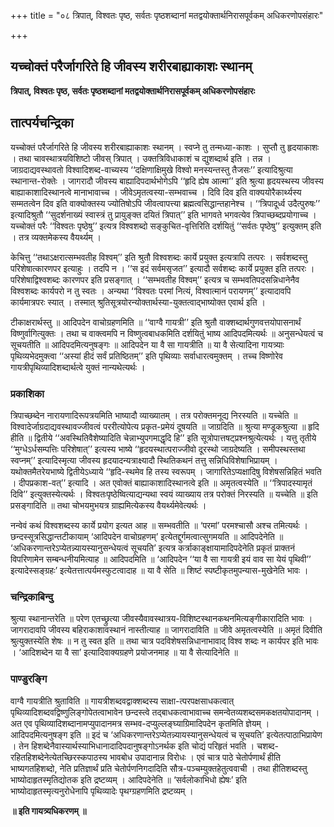 +++
title = "०८ त्रिपात्, विश्वतः पृष्ठ, सर्वतः पृष्ठशब्दानां मतद्वयोक्तार्थनिरासपूर्वकम् अधिकरणोपसंहारः"

+++


## यच्चोक्तं परैर्जागरिते हि जीवस्य शरीरबाह्याकाशः स्थानम्

**त्रिपात्, विश्वतः पृष्ठ, सर्वतः पृष्ठशब्दानां मतद्वयोक्तार्थनिरासपूर्वकम् अधिकरणोपसंहारः**

## **तात्पर्यचन्द्रिका**

यच्चोक्तं परैर्जागरिते हि जीवस्य शरीरबाह्याकाशः स्थानम् । स्वप्ने तु तन्मध्या-काशः । सुप्तौ तु हृदयाकाशः । तथा चावस्थात्रयविशिष्टो जीवस् त्रिपात् । उक्तत्रिविधाकाशं च द्युशब्दार्थ इति । तन्न । जाग्रदाद्यवस्थावतो विश्वादिशब्द-वाच्यस्य ‘‘दक्षिणाक्षिमुखे विश्वो मनस्यन्तस्तु तैजसः’’ इत्यादिश्रुत्या स्थानान्त-रोक्तेः । जागरादौ जीवस्य बाह्यादिपदार्थभोगेऽपि ‘‘हृदि ह्येष आत्मा’’ इति श्रुत्या हृदयस्थस्य जीवस्य बाह्याकाशादिस्थानत्वे मानाभावाच्च । जीवेऽमृतत्वस्या-सम्भवाच्च । दिवि दिव इति वाक्ययोरैकार्थ्यस्य सम्मतत्वेन दिव इति वाक्योक्तस्य ज्योतिषोऽपि जीवत्वापत्त्या ब्रह्मत्वसिद्धान्तहानेश्च । ‘‘त्रिपादूर्ध्व उदैत्पुरुषः’’ इत्यादिश्रुतौ ‘‘सुदर्शनाख्यं स्वास्त्रं तु प्रायुङ्क्त दयितं त्रिपात्’’ इति भागवते भगवत्येव त्रिपाच्छब्दप्रयोगाच्च । यच्चोक्तं परैः ‘‘विश्वतः पृष्ठेषु’’ इत्यत्र विश्वशब्दो सङ्कुचित-वृत्तिरिति दर्शयितुं ‘‘सर्वतः पृष्ठेषु’’ इत्युक्तम् इति । तत्र व्यक्तमेकस्य वैयर्थ्यम् ।

केचित्तु ‘‘तथाऽक्षरात्सम्भवतीह विश्वम्’’ इति श्रुतौ विश्वशब्दः कार्ये प्रयुक्त इत्यत्रापि तत्परः । सर्वशब्दस्तु परिशेषात्कारणपर इत्याहुः । तदपि न । ‘‘स इदं सर्वमसृजत’’ इत्यादौ सर्वशब्दः कार्ये प्रयुक्त इति तत्परः । परिशेषाद्विश्वशब्दः कारणपर इति प्रसङ्गात् । ‘‘सम्भवतीह विश्वम्’’ इत्यत्र च सम्भवतिपदसन्निधानेनैव विश्वशब्दः कार्यपरो न तु स्वतः । अन्यथा ‘‘विश्वतः परमां नित्यं, विश्वात्मानं परायणम्’’ इत्यादावपि कार्यमात्रपरः स्यात् । तस्मात् श्रुतिसूत्रयोरन्योक्तार्थस्या-युक्तत्वाद्भाष्योक्त एवार्थ इति ।

टीकाक्षरार्थस्तु ॥ आदिपदेन वाचोग्रहणमिति ॥ ‘‘वाग्वै गायत्री’’ इति श्रुतौ वाक्शब्दार्थगुणवत्तयोपासनार्थं विष्णुर्वागित्युक्तः । तथा च वाक्त्वमपि न विष्णुत्वबाधकमिति दर्शयितुं भाष्य आदिपदमित्यर्थः ॥ अनुसन्धेयत्वं च सूचयतीति ॥ आदिपदमित्यनुषङ्गः ॥ आदिपदेन या वै सा गायत्रीति ॥ या वै सेत्यादिना गायत्र्याः पृथिव्यभेदमुक्त्वा ‘‘अस्यां हीदं सर्वं प्रतिष्ठितम्’’ इति पृथिव्याः सर्वाधारत्वमुक्तम् । तच्च विष्णोरेव गायत्रीपृथिव्यादिशब्दार्थत्वे युक्तं नान्यथेत्यर्थः ।

### **प्रकाशिका**

त्रिपाच्छब्देन नारायणादिरूपत्रयमिति भाष्यादौ व्याख्यातम् । तत्र परोक्तमनूद्य निरस्यति ॥ यच्चेति ॥ विश्वादेर्जाग्रदाद्यवस्थावज्जीवत्वं पररीत्योपेत्य प्रकृत-प्रमेयं दूषयति ॥ जाग्रदिति ॥ श्रुत्या मण्डूकश्रुत्या ॥ हृदि हीति ॥ द्वितीये ‘‘अवस्थितिवैशेष्यादिति चेन्नाभ्युपगमाद्धृदि हि’’ इति सूत्रोपात्तषट्प्रश्नश्रुत्येत्यर्थः । यत्तु तृतीये ‘‘मुग्धेऽर्धसम्पत्तिः परिशेषात्’’ इत्यस्य भाष्ये ‘‘हृदयस्थात्पराज्जीवो दूरस्थो जाग्रदेष्यति । समीपस्थस्तथा स्वप्नम्’’ इत्यादिस्मृत्या जीवस्य हृदयादन्यत्राक्ष्यादौ स्थितिकथनं तत्तु सन्निधिविशेषाभिप्रायम् । यथोक्तमैतरेयभाष्ये द्वितीयेऽध्याये ‘‘हृदि-स्थमेव हि तस्य स्वरूपम् । जागारितेऽप्यक्षादिषु विशेषसन्निहितं भवति । दीपप्रकाश-वत्’’ इत्यादि । अत एवोक्तं बाह्याकाशादिस्थानत्वे इति ॥ अमृतत्वस्येति ॥ ‘‘त्रिपादस्यामृतं दिवि’’ इत्युक्तस्येत्यर्थः । विश्वतःपृष्ठेष्वित्याद्यन्यथा स्वयं व्याख्याय तत्र परोक्तं निरस्यति ॥ यच्चेति ॥ इति प्रसङ्गादिति ॥ तथा चोभयमुभयत्र ग्राह्यमित्येकस्य वैयर्थ्यमेवेत्यर्थः ।

नन्वेवं कथं विश्वशब्दस्य कार्ये प्रयोग इत्यत आह ॥ सम्भवतीति ॥ ‘परमां’ परमश्चासौ अश्च तमित्यर्थः । छन्दस्सूत्रसिद्धान्तटीकायाम् ‘आदिपदेन वाचोग्रहणम्’ इत्येतद्दुर्गमत्वात्सुगमयति ॥ आदिपदेनेति ॥ ‘अधिकरणान्तरेऽप्येतन्न्यायस्यानुसन्धेयत्वं सूचयति’ इत्यत्र कर्त्राकाङ्क्षायामादिपदेनेति प्रकृतं प्राक्तनं विपरिणामेन सम्बन्धनीयमित्याह ॥ आदिपदमिति ॥ ‘आदिपदेन ‘‘या वै सा गायत्री इयं वाव सा येयं पृथिवी’’ इत्यादेस्सङ्ग्रहः’ इत्येतत्तात्पर्यमस्फुटत्वादाह ॥ या वै सेति ॥ शिष्टं स्पष्टीकृतमुपन्यास-मुखेनेति भावः ।

### **चन्द्रिकाबिन्दु**

श्रुत्या स्थानान्तरेति ॥ परेण एतच्छ्रुत्या जीवस्यैवावस्थात्रय-विशिष्टस्थानकथनमित्यङ्गीकारादिति भावः । जागरादावपि जीवस्य बहिराकाशावस्थानं नास्तीत्याह ॥ जागरादाविति ॥ जीवे अमृतत्वस्येति ॥ अमृतं दिवीति श्रुत्युक्तस्येति शेषः ॥ न तु स्वत इति ॥ तथा चात्र पदविशेषसन्निधानाभावाद् विश्व शब्दः न कार्यपर इति भावः । ‘आदिशब्देन या वै सा’ इत्यादिवाक्यग्रहणे प्रयोजनमाह ॥ या वै सेत्यादिनेति ॥

### **पाण्डुरङ्गि**

वाग्वै गायत्रीति श्रुताविति ॥ गायत्रीशब्दवद्वाक्शब्दस्य साक्षा-त्परपक्षसाधकत्वात् पृथिव्यादिशब्दवद्विष्णुलिङ्गोपेतत्वाभावेन छन्दस्त्वे तद्बाधकत्वाभावाच्च समन्वेतव्यशब्दसमकक्षतयोपादानम् । अत एव पृथिव्यादिशब्दानामप्युपादानमत्र सम्भव-दप्युल्लङ्घ्याग्रिमादिपदेन कृतमिति ज्ञेयम् । आदिपदमित्यनुषङ्ग इति ॥ इदं च ‘अधिकरणान्तरेऽप्येतन्न्यायस्यानुसन्धेयत्वं च सूचयति’ इत्येतत्पाठाभिप्रायेण । तेन हिशब्देनैवास्यार्थस्याभिधानादादिपदानुषङ्गोऽनर्थक इति चोद्यं परिहृतं भवति । चशब्द-रहितहिशब्देनेत्येतच्छिरस्कपाठस्य भावबोध उपादानान्न विरोधः । एवं चात्र पाठे चेतोर्पणार्थं हीति भाष्यगतहिशब्दो, नेति प्रतिज्ञार्थं प्रति चेतोर्पणनिगदादिति सौत्र-पञ्चम्युक्तहेतुत्ववाची । तथा हीतिशब्दस्तु भाष्योदाहृतस्मृतिद्योतक इति द्रष्टव्यम् । आदिपदेनेति ॥ ‘सर्वलोकाभिधो ह्येषः’ इति भाष्योदाहृतस्मृत्यनुरोधेनापि पृथिव्यादेः पृथग्ग्रहणमिति द्रष्टव्यम् ।

**॥ इति गायत्र्यधिकरणम् ॥**

